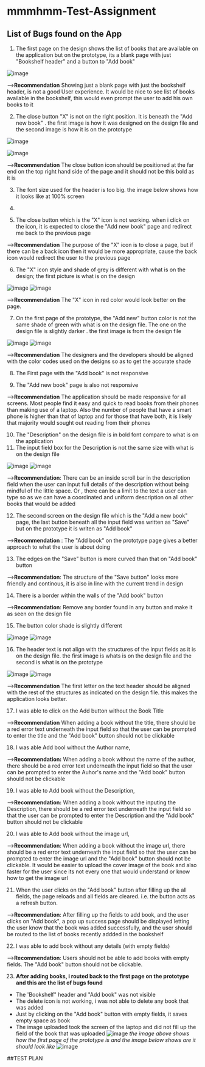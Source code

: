 # mmmhmm-Test-Assignment
## List of Bugs found on the App
1. The first page on the design shows the list of books that are available on the application but on the prototype, its a blank page with just "Bookshelf header" and a button to "Add book"

![image](https://user-images.githubusercontent.com/113165921/189499114-7058f70c-a334-4241-ba28-68dc8cea1f69.png)

-->**Recommendation**
Showing just a blank page with just the bookshelf header, is not a good User experience. It would be nice to see list of books available in the bookshelf, this would even prompt the user to add his own books to it 

2. The close button "X" is not on the right position. It is beneath the "Add new book" . the first image is how it was designed on the design file and the second image is how it is on the prototype

![image](https://user-images.githubusercontent.com/113165921/189502801-442e6ff9-b722-4721-a934-53ab17076c4c.png)

![image](https://user-images.githubusercontent.com/113165921/189502794-a3fc59ee-760e-4fa4-856d-2dcb2496a250.png)

-->**Recommendation**
 The close button icon should be positioned at the far end on the top right hand side of the page and it should not be this bold as it is 

3. The font size used for the header is too big. the image below shows how it looks like at 100% screen 
4. 

5. The close button which is the "X" icon is not working. when i click on the icon, it is expected to close the "Add new book" page and redirect me back to the previous page

-->**Recommendation**
The purpose of the "X" icon is to close a page, but if there can be a back icon then it would be more appropriate, cause the back icon would redirect the user to the previous page

6. The "X" icon style and shade of grey is different with what is on the design; the first picture is what is on the design

![image](https://user-images.githubusercontent.com/113165921/189500869-545da70d-192f-4d53-9202-f7f6b6353dd2.png) 
![image](https://user-images.githubusercontent.com/113165921/189500889-cc0320f9-d688-4ba5-a81d-4c6601b01a6c.png)

-->**Recommendation**
The "X" icon in red color would look better on the page. 

7. On the first page of the prototype, the "Add new" button color is not the same shade of green with what is on the design file.  The one on the design file is slightly darker . the first image is from the design file

![image](https://user-images.githubusercontent.com/113165921/189502110-47390130-39de-43c1-b7d6-82db002f0310.png)
![image](https://user-images.githubusercontent.com/113165921/189502119-902eb6a6-f076-445d-beb2-99c52b820a39.png)

-->**Recommendation**
The designers and the developers should be aligned with the color codes used on the designs so as to get the accurate shade 

8. The First page  with the "Add book" is not responsive


9. The "Add new book" page is also not responsive

-->**Recommendation**
The application should be made responsive for all screens. Most people find it easy and quick to read books from their phones than making use of a laptop. Also the number of people that have a smart phone is higher than that of laptop and for those that have both, it is likely that majority would sought out reading from their phones 

10. The "Description" on the design file is in bold font compare to what is on the application
11. The input field  box for the Description is not the same size with what is on the design file

![image](https://user-images.githubusercontent.com/113165921/189501015-6fc5515f-d8d7-4235-87b0-faa8e8ea651f.png)
![image](https://user-images.githubusercontent.com/113165921/189501029-32a82597-dc50-484e-aa71-509f1aa469cc.png)

-->**Recommendation**:
There can be an inside scroll bar in the description field when the user can input full details of the description without being mindful of the little space.
Or , there can be a limit to the text a user can type so as we can have a coordinated and uniform description on all other books that would be added

12. The second screen on the design file which is the "Add a new book" page, the last button beneath all the input field was written as "Save" but on the prototype it is writen as "Add book"

-->**Recommendation** :
The "Add book" on the prototype page gives a better approach to what the user is about doing

13. The edges on the "Save" button is more curved than that on "Add book" button

-->**Recommendation**: 
The structure of the "Save button" looks more friendly and continous, it is also in line with the current trend in design 

14. There is a border within the walls of the "Add book" button

-->**Recommendation**:
Remove any border found in any button and make it as seen on the design file

15. The button color shade is slightly different

![image](https://user-images.githubusercontent.com/113165921/189502746-b60e0e32-38a6-4687-b994-5a5b939d565e.png)
![image](https://user-images.githubusercontent.com/113165921/189502756-c8ea7614-dc0e-4f85-9e15-35e86629d2ad.png)


16. The header text is not align with the structures of the input fields as it is on the design file. the first image is whats is on the design file and the second is what is on the prototype

![image](https://user-images.githubusercontent.com/113165921/189504107-2cc8901e-a678-4151-992c-c1170718eca6.png)
![image](https://user-images.githubusercontent.com/113165921/189504017-0ede89a9-b3c2-4a99-9c10-fde907a072a5.png)

-->**Recommendation**
The first letter on the text header should be aligned with the rest of the structures as indicated on the design file. this makes the application looks better.

17. I was able to click on the Add button without the Book Title

-->**Recommendation**
When adding a book without the title, there should be a red error text underneath the input field so that the user can be prompted to enter the title and the "Add book" button should not be clickable

18. I was able Add bool without the Author name,

-->**Recommendation:**
When adding a book without the name of the author, there should be a red error text underneath the input field so that the user can be prompted to enter the Auhor's name and the "Add book" button should not be clickable

19. I was able to Add book without the Description,

-->**Recommendation:**
When adding a book without the inputing the Description, there should be a red error text underneath the input field so that the user can be prompted to enter the Description and the "Add book" button should not be clickable

20. I was able to Add book without the image url,

-->**Recommendation**:
When adding a book without the image url, there should be a red error text underneath the input field so that the user can be prompted to enter the image url and the "Add book" button should not be clickable. It would be easier to upload the cover image of the book and also faster for the user since its not every one that would understand or know how to get the image url

21. When the user clicks on the "Add book" button after filling up the all fields, the page reloads and all fields are cleared. i.e. the button acts as a refresh button.

-->**Recommendation**:
After filling up the fields to add book, and the user clicks on "Add book", a pop up success page should be displayed letting the user know that the book was added successfully, and the user should be routed to the list of books recently addded in the bookshelf

22. I was able to add book without any details (with empty fields)

-->**Recommendation**:
Users should not be able to add books with empty fields. The "Add book" button should not be clickable.

23. **After adding books, i routed back to the first page on the prototype and this are the list of bugs found**
   - The 'Bookshelf" header and "Add book" was not visible
   - The delete icon is not working, i was not able to delete any book that was added
   - Just by clicking on the "Add book" button with empty fields, it saves empty space as book 
   - The image uploaded took the screen of the laptop and did not fill up the field of the book that was uploaded 
   ![image](https://user-images.githubusercontent.com/113165921/189505545-de70f53d-2bfc-4dfc-84ca-39f0ca494f2b.png)
   *the image above shows how the first page of the prototype is and the image below shows are it should look like*
   ![image](https://user-images.githubusercontent.com/113165921/189505650-649617e2-0315-43fd-8bef-42fdbc7bb5b4.png)


##TEST PLAN



